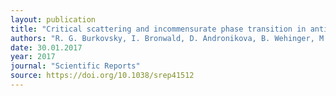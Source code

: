 ```yaml
---
layout: publication
title: "Critical scattering and incommensurate phase transition in antiferroelectric PbZrO<sub>3</sub> under pressure"
authors: "R. G. Burkovsky, I. Bronwald, D. Andronikova, B. Wehinger, M. Krisch, J. Jacobs, D. Gambetti, K. Roleder,"
date: 30.01.2017
year: 2017
journal: "Scientific Reports"
source: https://doi.org/10.1038/srep41512
---
```

